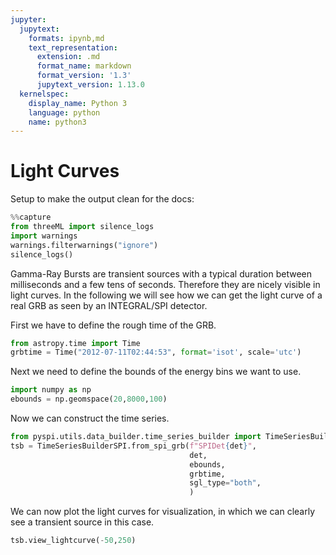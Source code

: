 ```yaml
---
jupyter:
  jupytext:
    formats: ipynb,md
    text_representation:
      extension: .md
      format_name: markdown
      format_version: '1.3'
      jupytext_version: 1.13.0
  kernelspec:
    display_name: Python 3
    language: python
    name: python3
---
```


# Light Curves

Setup to make the output clean for the docs:
```python
%%capture
from threeML import silence_logs
import warnings
warnings.filterwarnings("ignore")
silence_logs()
```

Gamma-Ray Bursts are transient sources with a typical duration between milliseconds and a few tens of seconds. Therefore they are nicely visible in light curves. In the following we will see how we can get the light curve of a real GRB as seen by an INTEGRAL/SPI detector.

First we have to define the rough time of the GRB.
```python
from astropy.time import Time
grbtime = Time("2012-07-11T02:44:53", format='isot', scale='utc')
```

Next we need to define the bounds of the energy bins we want to use.

```python
import numpy as np
ebounds = np.geomspace(20,8000,100)
```

Now we can construct the time series.

```python
from pyspi.utils.data_builder.time_series_builder import TimeSeriesBuilderSPI
tsb = TimeSeriesBuilderSPI.from_spi_grb(f"SPIDet{det}", 
                                        det, 
                                        ebounds, 
                                        grbtime, 
                                        sgl_type="both",
                                        )
```

We can now plot the light curves for visualization, in which we can clearly see a transient source in this case.

```python
tsb.view_lightcurve(-50,250)
```
